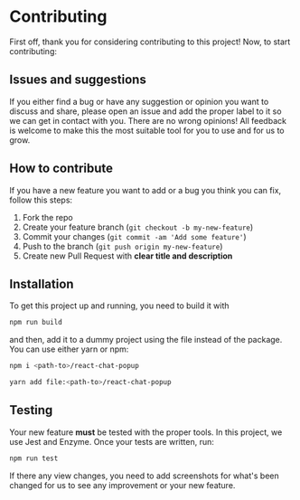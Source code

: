 # Contributing

First off, thank you for considering contributing to this project! Now, to start contributing:

## Issues and suggestions

If you either find a bug or have any suggestion or opinion you want to discuss and share, please open an issue and add the proper label to it so we can get in contact with you.
There are no wrong opinions! All feedback is welcome to make this the most suitable tool for you to use and for us to grow.

## How to contribute

If you have a new feature you want to add or a bug you think you can fix, follow this steps:

1. Fork the repo
2. Create your feature branch (`git checkout -b my-new-feature`)
3. Commit your changes (`git commit -am 'Add some feature'`)
4. Push to the branch (`git push origin my-new-feature`)
5. Create new Pull Request with **clear title and description**

## Installation

To get this project up and running, you need to build it with

```bash
npm run build
```

and then, add it to a dummy project using the file instead of the package. You can use either yarn or npm:

```bash
npm i <path-to>/react-chat-popup

yarn add file:<path-to>/react-chat-popup
```

##  Testing

Your new feature **must** be tested with the proper tools. In this project, we use Jest and Enzyme. Once your tests are written, run:

```bash
npm run test
```

If there any view changes, you need to add screenshots for what's been changed for us to see any improvement or your new feature.
